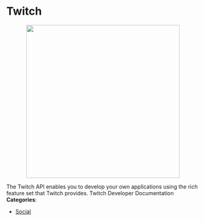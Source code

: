 # Twitch

<p align="center">
    <img width="400" src="https://raw.githubusercontent.com/awesome-apis/awesome-apis/apis/twitch/logo_256x256.png" />
</p>


The Twitch API enables you to develop your own applications using the rich feature set that Twitch provides.  Twitch Developer Documentation
**Categories**:

- [Social](https://github/awesome-apis/awesome-apis#social)



